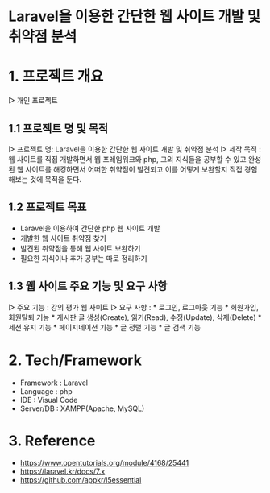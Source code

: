 # Laravel을 이용한 간단한 웹 사이트 개발 및 취약점 분석

# 1. 프로젝트 개요
▷ 개인 프로젝트
##	1.1 프로젝트 명 및 목적
▷ 프로젝트 명: Laravel을 이용한 간단한 웹 사이트 개발 및 취약점 분석
▷ 제작 목적 : 웹 사이트를 직접 개발하면서 웹 프레임워크와 php, 그외 지식들을 공부할 수 있고 완성된 웹 사이트를 해킹하면서 어떠한 취약점이 발견되고 이를 어떻게 보완할지 직접 경험해보는 것에 목적을 둔다.

##	1.2 프로젝트 목표
* Laravel을 이용하여 간단한 php 웹 사이트 개발
* 개발한 웹 사이트 취약점 찾기
* 발견된 취약점을 통해 웹 사이트 보완하기
* 필요한 지식이나 추가 공부는 따로 정리하기

## 1.3 웹 사이트 주요 기능 및 요구 사항 
▷ 주요 기능 : 강의 평가 웹 사이트
▷ 요구 사항 :
    * 로그인, 로그아웃 기능
    * 회원가입, 회원탈퇴 기능
    * 게시판 글 생성(Create), 읽기(Read), 수정(Update), 삭제(Delete) 
    * 세션 유지 기능
    * 페이지네이션 기능
    * 글 정렬 기능
    * 글 검색 기능

# 2. Tech/Framework
* Framework : Laravel
* Language : php
* IDE : Visual Code
* Server/DB : XAMPP(Apache, MySQL)     

# 3. Reference
* <https://www.opentutorials.org/module/4168/25441>
* <https://laravel.kr/docs/7.x>
* <https://github.com/appkr/l5essential>
